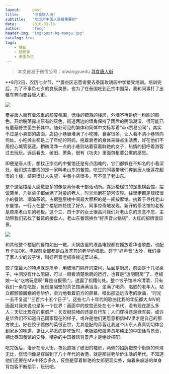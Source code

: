 ```yaml
---
layout:     post
title:      "寻食唐人街"
subtitle:   "吃饭对中国人是最重要的"
date:       2016-03-18
author:     "Teng"
header-img: "img/post-bg-mangu.jpg"
catalog: true
tags:
    - 瞎扯
    - 随想录
    - 泰国杂忆
---
```


> 本文首发于微信公号：qiwangyuedu  [寻食唐人街](http://mp.weixin.qq.com/s?__biz=MjM5MDI1OTI0Mg==&mid=403226240&idx=1&sn=724c6f32e21048919b92e5ec60bda5f3#rd)

**8月2日，农历七夕节，**曼谷区志愿者要去泰国玫瑰园中学接受培训。培训完后，为了不辜负七夕的良辰美景，也为了在泰国吃到正宗中国菜，我和同事打了出租车奔向曼谷唐人街。

![](http://7xtgob.com2.z0.glb.clouddn.com/%E5%BE%AE%E4%BF%A1%E6%88%AA%E5%9B%BE_20160617191230.png)

曼谷唐人街有着浓重的颓废氛围，低矮的错落的楼房，外墙不再是统一粉刷的颜色，开始脱落露出原有的灰色。街道两边的墙角保持了雨后的阴暗潮湿，很可能已有蘑菇野生菌生长其中。随处可见的繁体和简体中文标写着“xxx贸易公司”，其实不过是小卖部的店面。店边小巷里堆满了小吃摊，食客很多，让人看不清小巷转向何处。小吃摊主都是上了年纪的阿妈，拖着衰老的身体来赚点生活费，好在他们不用担心城管驱逐。稍微清净一点的小巷则站着穿着鲜艳的女子，热情的招呼着游客过去玩玩。远远看去，破旧、萧条，很有《功夫》里面包租婆公寓的感觉。

即便是唐人街，想找正宗点的中餐馆还是有点困难的，它们都躲在不知名的小巷深处，我们这次要找的是一家叫老山东的餐馆。吃过的同事带我们奔到唐人街莲花超市的十楼，结果很让人失望，中餐小店很多，可不见了老山东。

整个这层楼给人感觉更多的像是离休老干部活动所。靠近楼梯口的是象棋会馆，摆设简单，几张桌子都坐满了对役的老人，时光消磨在楚河汉界。往里走都是规模很小的餐馆、潮汕茶馆。占据整层楼中间最大面积的是一间按摩馆。执着于寻找老山东餐馆，一行人在整个楼层四处找了好久，同事惊奇地发现，新开的茶艺馆的老板是原来老山东的老板。这个三、四十岁的女士很高兴我们对老山东的念念不忘，主动带我们去找了餐馆的接盘人。老山东餐馆换作“好声音火锅店”，火红的招牌很应景。

![](http://7xtgob.com2.z0.glb.clouddn.com/%E5%BE%AE%E4%BF%A1%E6%88%AA%E5%9B%BE_20160617191255.png)

和其他整个楼层的餐馆如出一辙，火锅店里的液晶电视都在播放着华语歌曲，也配有卡拉OK。电视前全部都是白发苍苍的老华侨唱歌。碍于“好声音”太吵，我们换了家人少的饺子馆，叫好声音老板直接送菜过来。

饺子馆最大的特点就是简单，用玻璃门隔开的空间，后面是厨房，前面是十几张桌子，中间没有什么阻隔，可以一眼看清楚后厨的运行，也算是“透明厨房”了。老板娘一句“吃啥玩意啊”算是自报家门，透露了祖籍何处。整个饺子馆冷冷清清，只有我们一桌在吃饭，反倒是隔壁的茶艺馆满满当当，坐满了喝茶、唱歌的老年人。站立都颤颤巍巍的老华侨，卖力地看着前方的屏幕，唱出那遥远古老的歌曲，“时光一去不复返”“三百六十五个日子”。这些七八十年代的歌曲比我的年纪都大;MV的画面对我来说也是另一个世界：画面中的故宫还处在七十年代，没有现在那么多人；天坛比现在的更威严；长安街前堵的还是自行车；人们穿得还是绿军装。或许是华侨们不知道自己国家现在的样子，或许是他们更愿意相信MV里才是自己的那方故土。好在饺子馆做的菜很正宗，尤其是配的蒜蓉让我这个山东人真真切切体会到家乡的味道。更让人熟悉的是吃饭时，老板娘和服务员那纯正的中国话背景音，相比泰国餐馆的安静，嘈杂的中国餐馆背景声才是绝妙搭配。

吃完饭后，漫步在唐人街，夜色遮挡了破旧的楼房，两侧的招牌把整个街照的辉煌无比，恍惚间像是穿越到了八十年代的香港，就是那些老华侨生活的年代。不知道他们还要在MV中怀念多久，反倒是穿着鲜艳的女郎更现实些，向着来旅游的单身背包客不断招手，玩玩吧。

